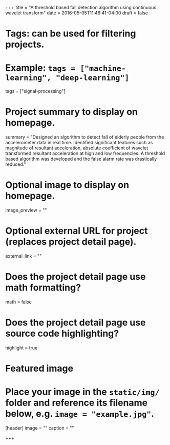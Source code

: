 +++
title = "A threshold based fall detection algorithm using continuous wavelet transform"
date = 2016-05-05T11:46:41-04:00
draft = false

# Tags: can be used for filtering projects.
# Example: `tags = ["machine-learning", "deep-learning"]`
tags = ["signal-processing"]

# Project summary to display on homepage.
summary = "Designed an algorithm to detect fall of elderly people from the accelerometer data in real time. Identified significant features such as magnitude of resultant acceleration, absolute coefficient of wavelet transformed resultant acceleration at high and low frequencies. A threshold based algorithm was developed and the false alarm rate was drastically reduced."

# Optional image to display on homepage.
image_preview = ""

# Optional external URL for project (replaces project detail page).
external_link = ""

# Does the project detail page use math formatting?
math = false

# Does the project detail page use source code highlighting?
highlight = true

# Featured image
# Place your image in the `static/img/` folder and reference its filename below, e.g. `image = "example.jpg"`.
[header]
image = ""
caption = ""

+++
